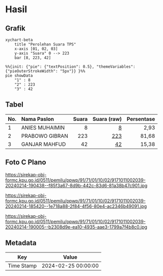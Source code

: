 # Hasil

## Grafik

```mermaid
xychart-beta
    title "Perolehan Suara TPS"
    x-axis [01, 02, 03]
    y-axis "Suara" 0 --> 223
    bar [8, 223, 42]
```

```mermaid
%%{init: {"pie": {"textPosition": 0.5}, "themeVariables": {"pieOuterStrokeWidth": "5px"}} }%%
pie showData
    "1" : 8
    "2" : 223
    "3" : 42
```

## Tabel

| No. | Nama Paslon    | Suara | Suara (raw) | Persentase |
|:--- |:-------------- | -----:| -----------:| ----------:|
| 1   | ANIES MUHAIMIN | 8     | [8][p-1]    | 2,93       |
| 2   | PRABOWO GIBRAN | 223   | [223][p-2]  | 81,68      |
| 3   | GANJAR MAHFUD  | 42    | [42][p-3]   | 15,38      |


[p-1]: https://github.com/gigit-pemilu/pemilu-2024-91-papua/blob/main/pilpres/hitung-suara/sub/91-papua/sub/71-kota-jayapura/sub/01-jayapura-utara/sub/1002-bayangkara/sub/039-tps/sub/paslon-1.txt
[p-2]: https://github.com/gigit-pemilu/pemilu-2024-91-papua/blob/main/pilpres/hitung-suara/sub/91-papua/sub/71-kota-jayapura/sub/01-jayapura-utara/sub/1002-bayangkara/sub/039-tps/sub/paslon-2.txt
[p-3]: https://github.com/gigit-pemilu/pemilu-2024-91-papua/blob/main/pilpres/hitung-suara/sub/91-papua/sub/71-kota-jayapura/sub/01-jayapura-utara/sub/1002-bayangkara/sub/039-tps/sub/paslon-3.txt

## Foto C Plano

https://sirekap-obj-formc.kpu.go.id/0511/pemilu/ppwp/91/71/01/10/02/9171011002039-20240214-190438--f85f3a67-8d9b-442c-83d6-81a38b47c901.jpg

https://sirekap-obj-formc.kpu.go.id/0511/pemilu/ppwp/91/71/01/10/02/9171011002039-20240214-185420--1e718a88-2f84-4f56-80e4-ac2346b49091.jpg

https://sirekap-obj-formc.kpu.go.id/0511/pemilu/ppwp/91/71/01/10/02/9171011002039-20240214-190005--b2308d9e-ea10-4935-aae3-1799a7f4b8c0.jpg


## Metadata

| Key        | Value               |
| ---------- | ------------------- |
| Time Stamp | 2024-02-25 00:00:00 |



